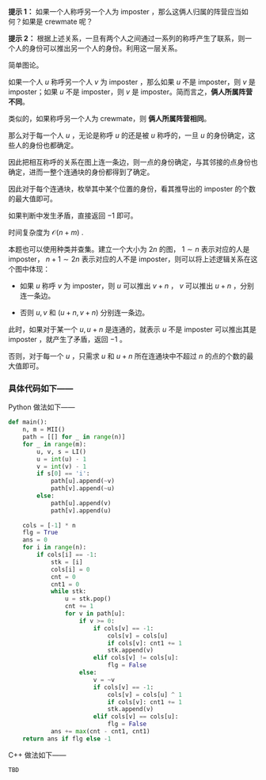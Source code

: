 **提示 1：** 如果一个人称呼另一个人为 imposter ，那么这俩人归属的阵营应当如何？如果是 crewmate 呢？

**提示 2：** 根据上述关系，一旦有两个人之间通过一系列的称呼产生了联系，则一个人的身份可以推出另一个人的身份。利用这一层关系。

简单图论。

如果一个人 $u$ 称呼另一个人 $v$ 为 imposter ，那么如果 $u$ 不是 imposter，则 $v$ 是 imposter；如果 $u$ 不是 imposter，则 $v$ 是 imposter。简而言之，**俩人所属阵营不同**。

类似的，如果称呼另一个人为 crewmate，则 **俩人所属阵营相同**。

那么对于每一个人 $u$ ，无论是称呼 $u$ 的还是被 $u$ 称呼的，一旦 $u$ 的身份确定，这些人的身份也都确定。

因此把相互称呼的关系在图上连一条边，则一点的身份确定，与其邻接的点身份也确定，进而一整个连通块的身份都得到了确定。

因此对于每个连通块，枚举其中某个位置的身份，看其推导出的 imposter 的个数的最大值即可。

如果判断中发生矛盾，直接返回 $-1$ 即可。

时间复杂度为 $\mathcal{O}(n+m)$ .

本题也可以使用种类并查集。建立一个大小为 $2n$ 的图， $1\sim n$ 表示对应的人是 imposter， $n+1\sim 2n$ 表示对应的人不是 imposter，则可以将上述逻辑关系在这个图中体现：

- 如果 $u$ 称呼 $v$ 为 imposter，则 $u$ 可以推出 $v+n$ ， $v$ 可以推出 $u+n$ ，分别连一条边。

- 否则 $u,v$ 和 $(u+n,v+n)$ 分别连一条边。

此时，如果对于某一个 $u, u+n$ 是连通的，就表示 $u$ 不是 imposter 可以推出其是 imposter ，就产生了矛盾，返回 $-1$ 。

否则，对于每一个 $u$ ，只需求 $u$ 和 $u+n$ 所在连通块中不超过 $n$ 的点的个数的最大值即可。

### 具体代码如下——

Python 做法如下——

```Python []
def main():
    n, m = MII()
    path = [[] for _ in range(n)]
    for _ in range(m):
        u, v, s = LI()
        u = int(u) - 1
        v = int(v) - 1
        if s[0] == 'i':
            path[u].append(~v)
            path[v].append(~u)
        else:
            path[u].append(v)
            path[v].append(u)
    
    cols = [-1] * n
    flg = True
    ans = 0
    for i in range(n):
        if cols[i] == -1:
            stk = [i]
            cols[i] = 0
            cnt = 0
            cnt1 = 0
            while stk:
                u = stk.pop()
                cnt += 1
                for v in path[u]:
                    if v >= 0:
                        if cols[v] == -1:
                            cols[v] = cols[u]
                            if cols[v]: cnt1 += 1
                            stk.append(v)
                        elif cols[v] != cols[u]:
                            flg = False
                    else:
                        v = ~v
                        if cols[v] == -1:
                            cols[v] = cols[u] ^ 1
                            if cols[v]: cnt1 += 1
                            stk.append(v)
                        elif cols[v] == cols[u]:
                            flg = False
            ans += max(cnt - cnt1, cnt1)
    return ans if flg else -1
```

C++ 做法如下——

```cpp []
TBD
```
